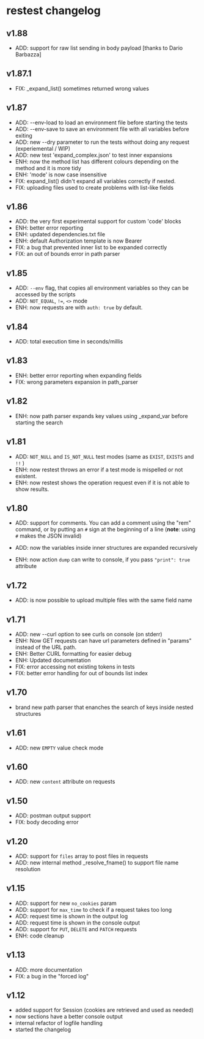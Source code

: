 # restest  changelog

## v1.88
  - ADD: support for raw list sending in body payload [thanks to Dario Barbazza]

## v1.87.1
  - FIX: _expand_list() sometimes returned wrong values

## v1.87
  - ADD: --env-load to load an environment file before starting the tests
  - ADD: --env-save to save an environment file with all variables before exiting
  - ADD: new --dry parameter to run the tests without doing any request (experiemental / WIP)
  - ADD: new test 'expand_complex.json' to test inner expansions
  - ENH: now the method list has different colours depending on the method and it is more tidy
  - ENH: 'mode' is now case insensitive
  - FIX: expand_list() didn't expand all variables correctly if nested.
  - FIX: uploading files used to create problems with list-like fields

## v1.86
  - ADD: the very first experimental support for custom 'code' blocks
  - ENH: better error reporting
  - ENH: updated dependencies.txt file
  - ENH: default Authorization template is now Bearer
  - FIX: a bug that prevented inner list to be expanded correctly
  - FIX: an out of bounds error in path parser

## v1.85
  - ADD: `--env` flag, that copies all environment variables so they can be accessed by the scripts
  - ADD: `NOT_EQUAL`, `!=`, `<>` mode
  - ENH: now requests are with `auth: true` by default.

## v1.84
  - ADD: total execution time in seconds/millis

## v1.83
  - ENH: better error reporting when expanding fields
  - FIX: wrong parameters expansion in path_parser

## v1.82
  - ENH: now path parser expands key values using _expand_var before starting the search

## v1.81
  - ADD: `NOT_NULL` and `IS_NOT_NULL` test modes (same as `EXIST`, `EXISTS` and `!!` )
  - ENH: now restest throws an error if a test mode is mispelled or not existent.
  - ENH: now restest shows the operation request even if it is not able to show results.

## v1.80
  - ADD: support for comments. You can add a comment using the "rem" command, or
         by putting an `#` sign at the beginning of a line (**note**: using `#` makes the
         JSON invalid)

  - ADD: now the variables inside inner structures are expanded recursively

  - ENH: now action `dump` can write to console, if you pass `"print": true` attribute

## v1.72
  - ADD: is now possible to upload multiple files with the same field name

## v1.71
  - ADD: new --curl option to see curls on console (on stderr)
  - ENH: Now GET requests can have url parameters defined in "params" instead of the URL path.
  - ENH: Better CURL formatting for easier debug
  - ENH: Updated documentation
  - FIX: error accessing not existing tokens in tests
  - FIX: better error handling for out of bounds list index

## v1.70
  - brand new path parser that enanches the search of keys inside nested structures

## v1.61
  - ADD: new `EMPTY` value check mode

## v1.60
  - ADD: new `content` attribute on requests

## v1.50
  - ADD: postman output support
  - FIX: body decoding error

## v1.20
 - ADD: support for `files` array to post files in requests
 - ADD: new internal method _resolve_fname() to support file name resolution

## v1.15
- ADD: support for new `no_cookies` param
- ADD: support for `max_time` to check if a request takes too long
- ADD: request time is shown in the output log
- ADD: request time is shown in the console output
- ADD: support for `PUT`, `DELETE` and `PATCH` requests
- ENH: code cleanup

## v1.13
- ADD: more documentation
- FIX: a bug in the "forced log"

## v1.12
- added support for Session (cookies are retrieved and used as needed)
- now sections have a better console output
- internal refactor of logfile handling
- started the changelog
